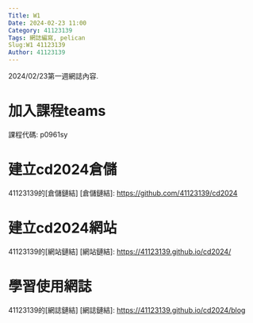 ```yaml
---
Title: W1
Date: 2024-02-23 11:00
Category: 41123139
Tags: 網誌編寫, pelican
Slug:W1 41123139
Author: 41123139
---
```


2024/02/23第一週網誌內容.

<!-- PELICAN_END_SUMMARY -->

# 加入課程teams
課程代碼: p0961sy
# 建立cd2024倉儲
41123139的[倉儲鏈結]
[倉儲鏈結]: https://github.com/41123139/cd2024
# 建立cd2024網站
41123139的[網站鏈結]
[網站鏈結]: https://41123139.github.io/cd2024/
# 學習使用網誌
41123139的[網誌鏈結]
[網誌鏈結]: https://41123139.github.io/cd2024/blog